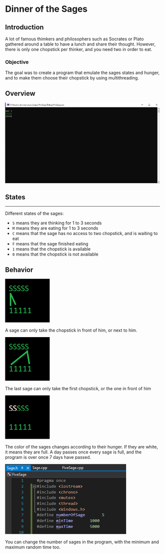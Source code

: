 # Dinner of the Sages

## Introduction


A lot of famous thimkers and philosophers such as Socrates or Plato gathered around a table to have a lunch and share their thought. However, there is only one chopstick per thinker, and you need two in order to eat.

### Objective

The goal was to create a program that emulate the sages states and hunger, and to make them choose their chopstick by using multithreading.



## Overview
![png](img/CAPTURE.png)

## States
-----------
Different states of the sages: <br>
- `S` means they are thinking for 1 to 3 seconds
- `M`  means they are eating for 1 to 3 seconds
- `C` means that the sage has no access to two chopstick, and is waiting to eat
- `F` means that the sage finished eating
- `1` means that the chopstick is available
- `0` means that the chopstick is not available

## Behavior
![png](img/how_sage_choose.png)

A sage can only take the chopstick in front of him, or next to him.

![png](img/how_sage_choose3.png)

The last sage can only take the first chopstick, or the one in front of him

![png](img/how_sage_choose2.png)

The color of the sages changes according to their hunger. If they are white, it means they are full.
A day passes once every sage is full, and the program is over once 7 days have passed.

![png](img/CAPTURE2.png)

You can change the number of sages in the program, with the minimum and maximum random time too.
